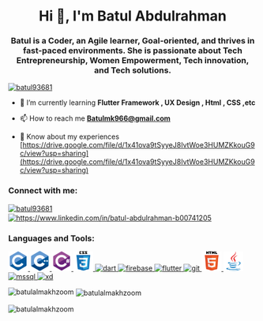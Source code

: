 <h1 align="center">Hi 👋, I'm Batul Abdulrahman</h1>
<h3 align="center">Batul is a Coder, an Agile learner, Goal-oriented, and thrives in fast-paced environments. She is passionate about Tech Entrepreneurship, Women Empowerment, Tech innovation, and Tech solutions.</h3>

<p align="left"> <a href="https://twitter.com/batul93681" target="blank"><img src="https://img.shields.io/twitter/follow/batul93681?logo=twitter&style=for-the-badge" alt="batul93681" /></a> </p>

- 🌱 I’m currently learning **Flutter Framework , UX Design , Html , CSS ,etc**

- 📫 How to reach me **Batulmk966@gmail.com**

- 📄 Know about my experiences [https://drive.google.com/file/d/1x41ova9tSyyeJ8IvtWoe3HUMZKkouG9c/view?usp=sharing](https://drive.google.com/file/d/1x41ova9tSyyeJ8IvtWoe3HUMZKkouG9c/view?usp=sharing)

<h3 align="left">Connect with me:</h3>
<p align="left">
<a href="https://twitter.com/batul93681" target="blank"><img align="center" src="https://raw.githubusercontent.com/rahuldkjain/github-profile-readme-generator/master/src/images/icons/Social/twitter.svg" alt="batul93681" height="30" width="40" /></a>
<a href="https://linkedin.com/in/https://www.linkedin.com/in/batul-abdulrahman-b00741205" target="blank"><img align="center" src="https://raw.githubusercontent.com/rahuldkjain/github-profile-readme-generator/master/src/images/icons/Social/linked-in-alt.svg" alt="https://www.linkedin.com/in/batul-abdulrahman-b00741205" height="30" width="40" /></a>
</p>

<h3 align="left">Languages and Tools:</h3>
<p align="left"> <a href="https://www.cprogramming.com/" target="_blank" rel="noreferrer"> <img src="https://raw.githubusercontent.com/devicons/devicon/master/icons/c/c-original.svg" alt="c" width="40" height="40"/> </a> <a href="https://www.w3schools.com/cpp/" target="_blank" rel="noreferrer"> <img src="https://raw.githubusercontent.com/devicons/devicon/master/icons/cplusplus/cplusplus-original.svg" alt="cplusplus" width="40" height="40"/> </a> <a href="https://www.w3schools.com/cs/" target="_blank" rel="noreferrer"> <img src="https://raw.githubusercontent.com/devicons/devicon/master/icons/csharp/csharp-original.svg" alt="csharp" width="40" height="40"/> </a> <a href="https://www.w3schools.com/css/" target="_blank" rel="noreferrer"> <img src="https://raw.githubusercontent.com/devicons/devicon/master/icons/css3/css3-original-wordmark.svg" alt="css3" width="40" height="40"/> </a> <a href="https://dart.dev" target="_blank" rel="noreferrer"> <img src="https://www.vectorlogo.zone/logos/dartlang/dartlang-icon.svg" alt="dart" width="40" height="40"/> </a> <a href="https://firebase.google.com/" target="_blank" rel="noreferrer"> <img src="https://www.vectorlogo.zone/logos/firebase/firebase-icon.svg" alt="firebase" width="40" height="40"/> </a> <a href="https://flutter.dev" target="_blank" rel="noreferrer"> <img src="https://www.vectorlogo.zone/logos/flutterio/flutterio-icon.svg" alt="flutter" width="40" height="40"/> </a> <a href="https://git-scm.com/" target="_blank" rel="noreferrer"> <img src="https://www.vectorlogo.zone/logos/git-scm/git-scm-icon.svg" alt="git" width="40" height="40"/> </a> <a href="https://www.w3.org/html/" target="_blank" rel="noreferrer"> <img src="https://raw.githubusercontent.com/devicons/devicon/master/icons/html5/html5-original-wordmark.svg" alt="html5" width="40" height="40"/> </a> <a href="https://www.java.com" target="_blank" rel="noreferrer"> <img src="https://raw.githubusercontent.com/devicons/devicon/master/icons/java/java-original.svg" alt="java" width="40" height="40"/> </a> <a href="https://www.microsoft.com/en-us/sql-server" target="_blank" rel="noreferrer"> <img src="https://www.svgrepo.com/show/303229/microsoft-sql-server-logo.svg" alt="mssql" width="40" height="40"/> </a> <a href="https://www.adobe.com/products/xd.html" target="_blank" rel="noreferrer"> <img src="https://cdn.worldvectorlogo.com/logos/adobe-xd.svg" alt="xd" width="40" height="40"/> </a> </p>

<p><img align="left" src="https://github-readme-stats.vercel.app/api/top-langs?username=batulalmakhzoom&show_icons=true&locale=en&layout=compact" alt="batulalmakhzoom" /></p>

<p>&nbsp;<img align="center" src="https://github-readme-stats.vercel.app/api?username=batulalmakhzoom&show_icons=true&locale=en" alt="batulalmakhzoom" /></p>

<p><img align="center" src="https://github-readme-streak-stats.herokuapp.com/?user=batulalmakhzoom&" alt="batulalmakhzoom" /></p>
